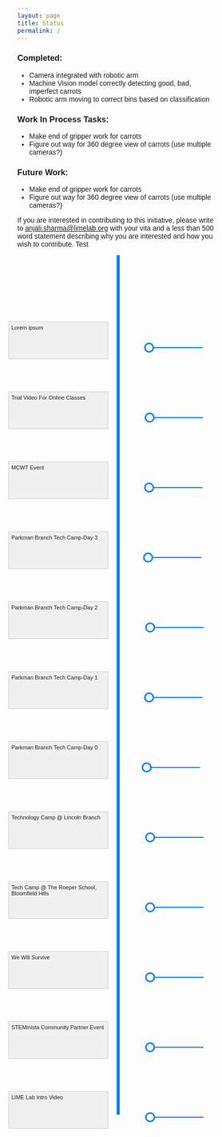 ```yaml
---
layout: page
title: Status
permalink: /
---
```


### Completed:
- Camera integrated with robotic arm
- Machine Vision model correctly detecting good, bad, imperfect carrots
- Robotic arm moving to correct bins based on classification

### Work In Process Tasks:
- Make end of gripper work for carrots
- Figure out way for 360 degree view of carrots (use multiple cameras?)

### Future Work:
- Make end of gripper work for carrots
- Figure out way for 360 degree view of carrots (use multiple cameras?)

If you are interested in contributing to this initiative, please write to anjali.sharma@limelab.org with your vita and a less than 500 word statement describing why you are interested and how you wish to contribute. Test

<!-- Timeline section starts here -->
<div class="timeline">
    <!-- Event 1 -->
    <div class="timeline-event">
        <div class="textbox">Lorem ipsum</div>
        <div class="date">Jan, 2023</div>
        <div class="circle">
            <a href="https://youtu.be/nLxlBb88Mvs?feature=shared" target="_blank" class="tooltip">
                YouTube Video
                <div class="tooltip-box">
                    <iframe src="https://www.youtube.com/embed/nLxlBb88Mvs" frameborder="0" allow="autoplay; encrypted-media" allowfullscreen></iframe>
                </div>
            </a>
            <div class="horizontal-line"></div>
        </div>
    </div>
    <!-- Event 2 -->
    <div class="timeline-event">
        <div class="textbox">Trial Video For Online Classes</div>
        <div class="date">Feb, 2023</div>
        <div class="circle">
            <a href="https://youtu.be/nLxlBb88Mvs?feature=shared" target="_blank" class="tooltip">
                Vid2
                <div class="tooltip-box">
                    <iframe width="560" height="315" src="https://www.youtube.com/embed/bSltBaRIbFs?si=k2vj3Wx5N_YD8ZOs" title="YouTube video player" frameborder="0" allow="accelerometer; autoplay; clipboard-write; encrypted-media; gyroscope; picture-in-picture; web-share" referrerpolicy="strict-origin-when-cross-origin" allowfullscreen></iframe>
                </div>
            </a>
            <div class="horizontal-line"></div>
        </div>
    </div>
    <!-- Event 3 -->
    <div class="timeline-event">
        <div class="textbox">MCWT Event</div>
        <div class="date">Mar, 2023</div>
        <div class="circle">
            <a href="https://youtu.be/nLxlBb88Mvs?feature=shared" target="_blank" class="tooltip">
                Vid3
                <div class="tooltip-box">
                    <iframe width="560" height="315" src="https://www.youtube.com/embed/fDkCTlWndJA?si=ishAC5rGQTx6KFpw" title="YouTube video player" frameborder="0" allow="accelerometer; autoplay; clipboard-write; encrypted-media; gyroscope; picture-in-picture; web-share" referrerpolicy="strict-origin-when-cross-origin" allowfullscreen></iframe>
                </div>
            </a>
            <div class="horizontal-line"></div>
        </div>
    </div>
    <!-- Event 4 -->
    <div class="timeline-event">
        <div class="textbox">Parkman Branch Tech Camp-Day 3</div>
        <div class="date">Apr, 2023</div>
        <div class="circle">
            <a href="https://youtu.be/nLxlBb88Mvs?feature=shared" target="_blank" class="tooltip">
                Vid4
                <div class="tooltip-box">
                    <iframe width="560" height="315" src="https://www.youtube.com/embed/UfyIX4qDWIE?si=1lOvrbuGzS-uLKRN" title="YouTube video player" frameborder="0" allow="accelerometer; autoplay; clipboard-write; encrypted-media; gyroscope; picture-in-picture; web-share" referrerpolicy="strict-origin-when-cross-origin" allowfullscreen></iframe>
                </div>
            </a>
            <div class="horizontal-line"></div>
        </div>
    </div>
    <!-- Event 5 -->
    <div class="timeline-event">
        <div class="textbox">Parkman Branch Tech Camp-Day 2</div>
        <div class="date">May, 2023</div>
        <div class="circle">
            <a href="https://youtu.be/nLxlBb88Mvs?feature=shared" target="_blank" class="tooltip">
                Vid5
                <div class="tooltip-box">
                    <iframe width="560" height="315" src="https://www.youtube.com/embed/vTF2xefOcAs?si=tubS47ImQwzUg0rY" title="YouTube video player" frameborder="0" allow="accelerometer; autoplay; clipboard-write; encrypted-media; gyroscope; picture-in-picture; web-share" referrerpolicy="strict-origin-when-cross-origin" allowfullscreen></iframe>
                </div>
            </a>
            <div class="horizontal-line"></div>
        </div>
    </div>
    <!-- Event 6 -->
    <div class="timeline-event">
        <div class="textbox">Parkman Branch Tech Camp-Day 1</div>
        <div class="date">Jun, 2023</div>
        <div class="circle">
            <a href="https://youtu.be/nLxlBb88Mvs?feature=shared" target="_blank" class="tooltip">
                Vid6
                <div class="tooltip-box">
                    <iframe width="560" height="315" src="https://www.youtube.com/embed/9ab3CoyB-mA?si=RkvKU6vxzvVEBF_c" title="YouTube video player" frameborder="0" allow="accelerometer; autoplay; clipboard-write; encrypted-media; gyroscope; picture-in-picture; web-share" referrerpolicy="strict-origin-when-cross-origin" allowfullscreen></iframe>
                </div>
            </a>
            <div class="horizontal-line"></div>
        </div>
    </div>
    <!-- Event 7 -->
    <div class="timeline-event">
        <div class="textbox">Parkman Branch Tech Camp-Day 0</div>
        <div class="date">Jul, 2023</div>
        <div class="circle">
            <a href="https://youtu.be/nLxlBb88Mvs?feature=shared" target="_blank" class="tooltip">
                Vid7
                <div class="tooltip-box">
                    <iframe width="560" height="315" src="https://www.youtube.com/embed/mfEifDUL8RA?si=rG2C-T_5I1IRTV0W" title="YouTube video player" frameborder="0" allow="accelerometer; autoplay; clipboard-write; encrypted-media; gyroscope; picture-in-picture; web-share" referrerpolicy="strict-origin-when-cross-origin" allowfullscreen></iframe>
                </div>
            </a>
            <div class="horizontal-line"></div>
        </div>
    </div>
    <!-- Event 8 -->
    <div class="timeline-event">
        <div class="textbox">Technology Camp @ Lincoln Branch</div>
        <div class="date">Aug, 2023</div>
        <div class="circle">
            <a href="https://youtu.be/nLxlBb88Mvs?feature=shared" target="_blank" class="tooltip">
                Vid8
                <div class="tooltip-box">
                    <iframe width="560" height="315" src="https://www.youtube.com/embed/BPKW31KQrXA?si=P6rncTZJNI94bD7X" title="YouTube video player" frameborder="0" allow="accelerometer; autoplay; clipboard-write; encrypted-media; gyroscope; picture-in-picture; web-share" referrerpolicy="strict-origin-when-cross-origin" allowfullscreen></iframe>
                </div>
            </a>
            <div class="horizontal-line"></div>
        </div>
    </div>
    <!-- Event 9 -->
    <div class="timeline-event">
        <div class="textbox">Tech Camp @ The Roeper School, Bloomfield Hills</div>
        <div class="date">Aug, 2023</div>
        <div class="circle">
            <a href="https://youtu.be/nLxlBb88Mvs?feature=shared" target="_blank" class="tooltip">
                Vid8
                <div class="tooltip-box">
                    <iframe width="560" height="315" src="https://www.youtube.com/embed/8xVgEU8CgVA?si=VENv-jXlryMfRspo" title="YouTube video player" frameborder="0" allow="accelerometer; autoplay; clipboard-write; encrypted-media; gyroscope; picture-in-picture; web-share" referrerpolicy="strict-origin-when-cross-origin" allowfullscreen></iframe>
                </div>
            </a>
            <div class="horizontal-line"></div>
        </div>
    </div>
    <!-- Event 10 -->
    <div class="timeline-event">
        <div class="textbox">We Will Survive</div>
        <div class="date">Aug, 2023</div>
        <div class="circle">
            <a href="https://youtu.be/nLxlBb88Mvs?feature=shared" target="_blank" class="tooltip">
                Vid8
                <div class="tooltip-box">
                    <iframe width="560" height="315" src="https://www.youtube.com/embed/kr3VNY9aI5I?si=ZWb07VeCer67N1Yq" title="YouTube video player" frameborder="0" allow="accelerometer; autoplay; clipboard-write; encrypted-media; gyroscope; picture-in-picture; web-share" referrerpolicy="strict-origin-when-cross-origin" allowfullscreen></iframe>
                </div>
            </a>
            <div class="horizontal-line"></div>
        </div>
    </div>
    <!-- Event 11 -->
    <div class="timeline-event">
        <div class="textbox">STEMinista Community Partner Event</div>
        <div class="date">Aug, 2023</div>
        <div class="circle">
            <a href="https://youtu.be/nLxlBb88Mvs?feature=shared" target="_blank" class="tooltip">
                Vid8
                <div class="tooltip-box">
                    <iframe width="560" height="315" src="https://www.youtube.com/embed/okYPbjJtOPE?si=vOyq4NIB0_QCM3sY" title="YouTube video player" frameborder="0" allow="accelerometer; autoplay; clipboard-write; encrypted-media; gyroscope; picture-in-picture; web-share" referrerpolicy="strict-origin-when-cross-origin" allowfullscreen></iframe>
                </div>
            </a>
            <div class="horizontal-line"></div>
        </div>
    </div>
    <!-- Event 12 -->
    <div class="timeline-event">
        <div class="textbox">LIME Lab Intro Video</div>
        <div class="date">Aug, 2023</div>
        <div class="circle">
            <a href="https://youtu.be/nLxlBb88Mvs?feature=shared" target="_blank" class="tooltip">
                Vid8
                <div class="tooltip-box">
                    <iframe width="560" height="315" src="https://www.youtube.com/embed/r0XFyGM2ESg?si=0ox_N9SGyVNODF0H" title="YouTube video player" frameborder="0" allow="accelerometer; autoplay; clipboard-write; encrypted-media; gyroscope; picture-in-picture; web-share" referrerpolicy="strict-origin-when-cross-origin" allowfullscreen></iframe>
                </div>
            </a>
            <div class="horizontal-line"></div>
        </div>
    </div>
</div>

<!-- CSS styles for the timeline -->
<style>
    * {
        box-sizing: border-box;
    }

    body {
        font-family: Arial, sans-serif;
    }

    .timeline {
        position: relative;
        max-width: 800px;
        margin: 0 auto;
        padding-top: 40px;
    }

    /* Create the vertical line */
    .timeline::after {
        content: '';
        position: absolute;
        width: 6px;
        background-color: #007bff;
        top: 0;
        bottom: 0;
        left: 50%;
        margin-left: -3px;
    }

    .timeline-event {
        display: flex;
        align-items: center;
        margin: 120px 0;
        position: relative;
    }

    .textbox {
        width: 200px;
        height: 75px;
        background-color: #f0f0f0;
        border: 1px solid #ccc;
        font-size: 11px;
        display: flex;
        align-items: flex-start; /* Vertically aligns text to the top */
        justify-content: flex-start; /* Horizontally aligns text to the left */
        padding: 5px; /* Optional: Add some padding for better appearance */
        position: absolute;
        right: calc(50% + 20px);
    }

        align-items: center;
        justify-content: center;
        position: absolute;
        right: calc(50% + 20px);
    }

    .date {
        position: absolute;
        left: calc(50% + 40px);
        font-size: 12px;
        color: #555;
    }

    /* Add circles for the timeline events */
    .circle {
        position: relative;
        top: 15px;
        left: 50%;
        transform: translateX(-50%);
        width: 20px;
        height: 20px;
        background-color: white;
        border: 3px solid #007bff;
        border-radius: 50%;
        z-index: 1;
    }

    .circle a {
        display: block;
        width: 100%;
        height: 100%;
        text-decoration: none;
        color: transparent;
    }

    .circle a:hover {
        background-color: #007bff;
    }

    .timeline-event:hover .textbox {
    background-color: #FFFF99; /* light yellow */
    }
    
    .tooltip-box {
        position: absolute;
        top: 50%;
        left: 100%;
        transform: translate(3px, -50%);
        width: 600px;
        height: 400px;
        background-color: #007bff;
        color: white;
        border-radius: 3px;
        display: none;
        z-index: 2;
    }

    .tooltip-box iframe {
        width: 100%;
        height: 100%;
        border: none;
    }

    .circle:hover .tooltip-box {
        display: block;
    }

    /* Horizontal line connecting the bubble to the tooltip */
    .horizontal-line {
        position: absolute;
        top: 50%;
        left: 100%;
        width: 100px;
        height: 2px;
        background-color: #007bff;
        transform: translateY(-50%);
    }
</style>
